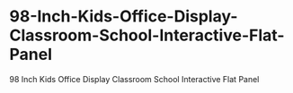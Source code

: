 # 98-Inch-Kids-Office-Display-Classroom-School-Interactive-Flat-Panel
98 Inch Kids Office Display Classroom School Interactive Flat Panel
